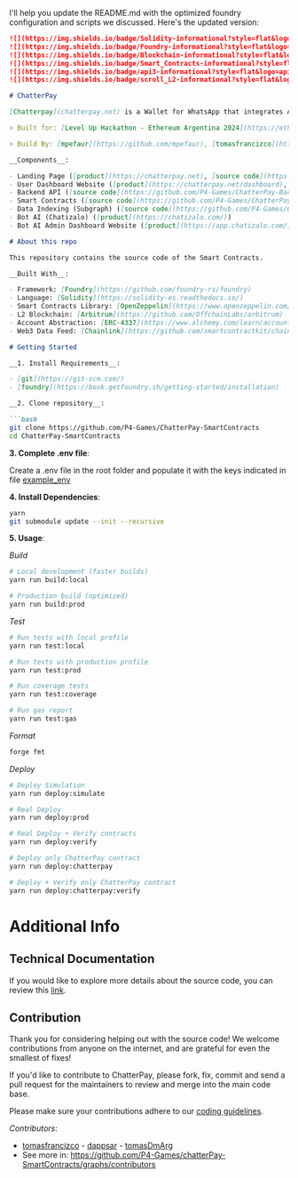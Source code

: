 I'll help you update the README.md with the optimized foundry configuration and scripts we discussed. Here's the updated version:

```markdown
![](https://img.shields.io/badge/Solidity-informational?style=flat&logo=solidity&logoColor=white&color=6aa6f8)
![](https://img.shields.io/badge/Foundry-informational?style=flat&logo=foundry&logoColor=white&color=6aa6f8)
![](https://img.shields.io/badge/Blockchain-informational?style=flat&logo=blockchain&logoColor=white&color=6aa6f8)
![](https://img.shields.io/badge/Smart_Contracts-informational?style=flat&logo=smartcontracts&logoColor=white&color=6aa6f8)
![](https://img.shields.io/badge/api3-informational?style=flat&logo=api3&logoColor=white&color=6aa6f8)
![](https://img.shields.io/badge/scroll_L2-informational?style=flat&logo=scroll&logoColor=white&color=6aa6f8)

# ChatterPay

[Chatterpay](chatterpay.net) is a Wallet for WhatsApp that integrates AI and Account Abstraction, enabling any user to use blockchain easily and securely without technical knowledge.

> Built for: [Level Up Hackathon - Ethereum Argentina 2024](https://ethereumargentina.org/) 

> Build By: [mpefaur](https://github.com/mpefaur), [tomasfrancizco](https://github.com/tomasfrancizco), [TomasDmArg](https://github.com/TomasDmArg), [gonzageraci](https://github.com/gonzageraci), [dappsar](https://github.com/dappsar)

__Components__:

- Landing Page ([product](https://chatterpay.net), [source code](https://github.com/P4-Games/ChatterPay))
- User Dashboard Website ([product](https://chatterpay.net/dashboard), [source code](https://github.com/P4-Games/ChatterPay))
- Backend API ([source code](https://github.com/P4-Games/ChatterPay-Backend)) 
- Smart Contracts ([source code](https://github.com/P4-Games/ChatterPay-SmartContracts)) (this Repo)
- Data Indexing (Subgraph) ([source code](https://github.com/P4-Games/ChatterPay-Subgraph))
- Bot AI (Chatizalo) ([product](https://chatizalo.com/))
- Bot AI Admin Dashboard Website ([product](https://app.chatizalo.com/))

# About this repo

This repository contains the source code of the Smart Contracts.

__Built With__:

- Framework: [Foundry](https://github.com/foundry-rs/foundry)
- Language: [Solidity](https://solidity-es.readthedocs.io/)
- Smart Contracts Library: [OpenZeppelin](https://www.openzeppelin.com/)
- L2 Blockchain: [Arbitrum](https://github.com/OffchainLabs/arbitrum)
- Account Abstraction: [ERC-4337](https://www.alchemy.com/learn/account-abstraction)
- Web3 Data Feed: [Chainlink](https://github.com/smartcontractkit/chainlink)

# Getting Started

__1. Install Requirements__:

- [git](https://git-scm.com/)
- [foundry](https://book.getfoundry.sh/getting-started/installation)

__2. Clone repository__:

```bash
git clone https://github.com/P4-Games/ChatterPay-SmartContracts
cd ChatterPay-SmartContracts
```

__3. Complete .env file__: 

Create a .env file in the root folder and populate it with the keys indicated in file [example_env](./example_env)

__4. Install Dependencies__:

```bash
yarn
git submodule update --init --recursive
```

__5. Usage__:

_Build_
```bash
# Local development (faster builds)
yarn run build:local

# Production build (optimized)
yarn run build:prod
```

_Test_
```bash
# Run tests with local profile
yarn run test:local

# Run tests with production profile
yarn run test:prod

# Run coverage tests
yarn run test:coverage

# Run gas report
yarn run test:gas
```

_Format_
```bash
forge fmt
```

_Deploy_
```bash
# Deploy Simulation
yarn run deploy:simulate

# Real Deploy
yarn run deploy:prod

# Real Deploy + Verify contracts
yarn run deploy:verify

# Deploy only ChatterPay contract
yarn run deploy:chatterpay

# Deploy + Verify only ChatterPay contract
yarn run deploy:chatterpay:verify
```

# Additional Info

## Technical Documentation

If you would like to explore more details about the source code, you can review this [link](.doc/content.md).

## Contribution

Thank you for considering helping out with the source code! We welcome contributions from anyone on the internet, and are grateful for even the smallest of fixes!

If you'd like to contribute to ChatterPay, please fork, fix, commit and send a pull request for the maintainers to review and merge into the main code base.

Please make sure your contributions adhere to our [coding guidelines](./.doc/development/coding-guidelines.md).

_Contributors_: 

* [tomasfrancizco](https://github.com/tomasfrancizco) - [dappsar](https://github.com/dappsar) - [tomasDmArg](https://github.com/TomasDmArg)
* See more in: <https://github.com/P4-Games/chatterPay-SmartContracts/graphs/contributors>